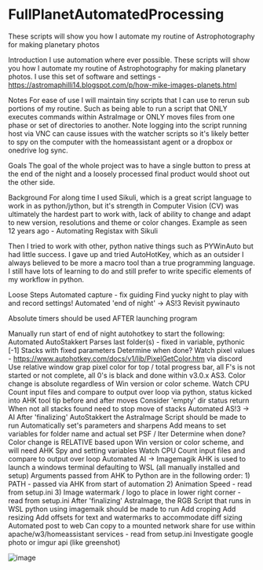 # FullPlanetAutomatedProcessing
These scripts will show you how I automate my routine of Astrophotography for making planetary photos

Introduction
I use automation where ever possible.  These scripts will show you how I automate my routine of Astrophotography for making planetary photos.  I use this set of software and settings - https://astromaphilli14.blogspot.com/p/how-mike-images-planets.html

Notes
For ease of use I will maintain tiny scripts that I can use to rerun sub portions of my routine.  Such as being able to run a script that ONLY executes commands within AstraImage or ONLY moves files from one phase or set of directories to another.
Note logging into the script running host via VNC can cause issues with the watcher scripts so it's likely better to spy on the computer with the homeassistant agent or a dropbox or onedrive log sync.

Goals
The goal of the whole project was to have a single button to press at the end of the night and a loosely processed final product would shoot out the other side.

Background
For along time I used Sikuli, which is a great script language to work in as python/jython, but it's strength in Computer Vision (CV) was ultimately the hardest part to work with, lack of ability to change and adapt to new version, resolutions and theme or color changes. Example as seen 12 years ago - Automating Registax with Sikuli


Then I tried to work with other, python native things such as PYWinAuto but had little success.
I gave up and tried AutoHotKey, which as an outsider I always believed to be more a macro tool than a true programming language.  I still have lots of learning to do and still prefer to write specific elements of my workflow in python.

Loose Steps
Automated capture - fix guiding
	Find yucky night to play with and record settings!
Automated 'end of night' -> AS!3
	Revisit pywinauto
	
Absolute timers should be used AFTER launching program

Manually run start of end of night autohotkey to start the following:
Automated AutoStakkert
	Parses last folder(s) - fixed in variable, pythonic [-1]
	Stacks with fixed parameters
	Determine when done?
		Watch pixel values - https://www.autohotkey.com/docs/v1/lib/PixelGetColor.htm via discord
		Use relative window grap pixel color for top / total progress bar, all F's is not started or not complete, all 0's is black and done within v3.0.x AS3.  Color change is absolute regardless of Win version or color scheme.
		Watch CPU
		Count input files and compare to output over loop via python, status kicked into AHK tool tip before and after moves
			Consider 'empty' dir status return
			When not all stacks found need to stop move of stacks
Automated AS!3 -> AI
	After 'finalizing' AutoStakkert the AstraImage Script should be made to run
	Automatically set's parameters and sharpens
		Add means to set variables for folder name and actual set PSF / Iter
	Determine when done?
		Color change is RELATIVE based upon Win version or color scheme, and will need AHK Spy and setting variables
		Watch CPU
		Count input files and compare to output over loop
Automated AI -> Imagemagik
	AHK is used to launch a windows terminal defaulting to WSL (all manually installed and setup)
	Arguments passed from AHK to Python are in the following order:
		1) PATH - passed via AHK from start of automation
		2) Animation Speed - read from setup.ini
		3) Image watermark / logo to place in lower right corner - read from setup.ini
	After 'finalizing' AstraImage, the RGB Script that runs in WSL python using imagemaik should be made to run
	Add croping
	Add resizing
	Add offsets for text and watermarks to accommodate diff sizing
Automated post to web
	Can copy to a mounted network share for use within apache/w3/homeassistant services  - read from setup.ini
	Investigate google photo or imgur api (like greenshot)

![image](https://github.com/maphilli14/FullPlanetAutomatedProcessing/assets/6034105/244719cb-528a-4099-8e5d-9a3bdee46248)
